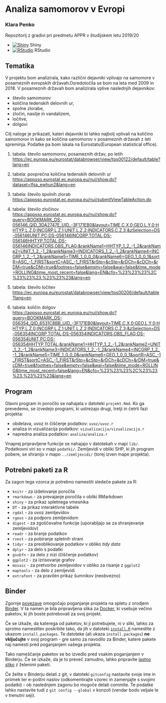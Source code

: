 # Analiza samomorov v Evropi
### Klara Penko

Repozitorij z gradivi pri predmetu APPR v študijskem letu 2019/20

* [![Shiny](http://mybinder.org/badge.svg)](http://mybinder.org/v2/gh/Klarapenko/APPR-2019-20/master?urlpath=shiny/APPR-2019-20/projekt.Rmd) Shiny
* [![RStudio](http://mybinder.org/badge.svg)](http://mybinder.org/v2/gh/Klarapenko/APPR-2019-20/master?urlpath=rstudio) RStudio

## Tematika

V projektu bom analizirala, kako različni dejavniki vplivajo na samomore v posameznih evropskih državah.Osredotočila se bom na leta med 2009 in 2018. V posameznih državah bom analizirala vplive naslednjih dejavnikov:
- število samomorov
- količina tedenskih delovnih ur,
- spolne zlorabe,
- zločin, nasilje in vandalizem,
- ločitve,
- dolgovi


Cilj naloge je prikazati, kateri dejavniki bi lahko najbolj vplivali na količino samomorov in kako se količina samomorov v posameznih državah z leti spreminja.
Podatke pa bom iskala na Eurostatu(European statistical office).


1. tabela: število samomorov, posameznih držav, po letih https://ec.europa.eu/eurostat/databrowser/view/tps00122/default/table?lang=en 

2. tabela: povprečna količina tedenskih delovnih ur
 https://appsso.eurostat.ec.europa.eu/nui/show.do?dataset=lfsa_ewhun2&lang=en
 
3. tabela: število spolnih zlorab
https://appsso.eurostat.ec.europa.eu/nui/submitViewTableAction.do  

4. tabela: število zločinov
https://appsso.eurostat.ec.europa.eu/nui/show.do?query=BOOKMARK_DS-056146_QID_3DA2747E_UID_-3F171EB0&layout=TIME,C,X,0;GEO,L,Y,0;HHTYP,L,Z,0;INCGRP,L,Z,1;UNIT,L,Z,2;INDICATORS,C,Z,3;&zSelection=DS-056146UNIT,PC;DS-056146INCGRP,TOTAL;DS-056146HHTYP,TOTAL;DS-056146INDICATORS,OBS_FLAG;&rankName1=HHTYP_1_2_-1_2&rankName2=UNIT_1_2_-1_2&rankName3=INDICATORS_1_2_-1_2&rankName4=INCGRP_1_2_-1_2&rankName5=TIME_1_0_0_0&rankName6=GEO_1_0_0_1&sortR=ASC_-1_FIRST&sortC=ASC_-1_FIRST&rStp=&cStp=&rDCh=&cDCh=&rDM=true&cDM=true&footnes=false&empty=false&wai=false&time_mode=ROLLING&time_most_recent=false&lang=EN&cfo=%23%23%23%2C%23%23%23.%23%23%23&lang=en

5. tabela: število ločitev
https://ec.europa.eu/eurostat/databrowser/view/tps00206/default/table?lang=en

6. tabela: količin dolgov
https://appsso.eurostat.ec.europa.eu/nui/show.do?query=BOOKMARK_DS-056354_QID_6531C8BB_UID_-3F171EB0&layout=TIME,C,X,0;GEO,L,Y,0;HHTYP,L,Z,0;INCGRP,L,Z,1;UNIT,L,Z,2;INDICATORS,C,Z,3;&zSelection=DS-056354INCGRP,TOTAL;DS-056354INDICATORS,OBS_FLAG;DS-056354UNIT,PC;DS-056354HHTYP,TOTAL;&rankName1=HHTYP_1_2_-1_2&rankName2=UNIT_1_2_-1_2&rankName3=INDICATORS_1_2_-1_2&rankName4=INCGRP_1_2_-1_2&rankName5=TIME_1_0_0_0&rankName6=GEO_1_0_0_1&sortR=ASC_-1_FIRST&sortC=ASC_-1_FIRST&rStp=&cStp=&rDCh=&cDCh=&rDM=true&cDM=true&footnes=false&empty=false&wai=false&time_mode=ROLLING&time_most_recent=false&lang=EN&cfo=%23%23%23%2C%23%23%23.%23%23%23&lang=en 




## Program

Glavni program in poročilo se nahajata v datoteki `projekt.Rmd`.
Ko ga prevedemo, se izvedejo programi, ki ustrezajo drugi, tretji in četrti fazi projekta:

* obdelava, uvoz in čiščenje podatkov: `uvoz/uvoz.r`
* analiza in vizualizacija podatkov: `vizualizacija/vizualizacija.r`
* napredna analiza podatkov: `analiza/analiza.r`

Vnaprej pripravljene funkcije se nahajajo v datotekah v mapi `lib/`.
Podatkovni viri so v mapi `podatki/`.
Zemljevidi v obliki SHP, ki jih program pobere,
se shranijo v mapo `../zemljevidi/` (torej izven mape projekta).

## Potrebni paketi za R

Za zagon tega vzorca je potrebno namestiti sledeče pakete za R:

* `knitr` - za izdelovanje poročila
* `rmarkdown` - za prevajanje poročila v obliki RMarkdown
* `shiny` - za prikaz spletnega vmesnika
* `DT` - za prikaz interaktivne tabele
* `rgdal` - za uvoz zemljevidov
* `rgeos` - za podporo zemljevidom
* `digest` - za zgoščevalne funkcije (uporabljajo se za shranjevanje zemljevidov)
* `readr` - za branje podatkov
* `rvest` - za pobiranje spletnih strani
* `tidyr` - za preoblikovanje podatkov v obliko *tidy data*
* `dplyr` - za delo s podatki
* `gsubfn` - za delo z nizi (čiščenje podatkov)
* `ggplot2` - za izrisovanje grafov
* `mosaic` - za pretvorbo zemljevidov v obliko za risanje z `ggplot2`
* `maptools` - za delo z zemljevidi
* `extrafont` - za pravilen prikaz šumnikov (neobvezno)

## Binder

Zgornje [povezave](#analiza-podatkov-s-programom-r-201819)
omogočajo poganjanje projekta na spletu z orodjem [Binder](https://mybinder.org/).
V ta namen je bila pripravljena slika za [Docker](https://www.docker.com/),
ki vsebuje večino paketov, ki jih boste potrebovali za svoj projekt.

Če se izkaže, da katerega od paketov, ki ji potrebujete, ni v sliki,
lahko za sprotno namestitev poskrbite tako,
da jih v datoteki [`install.R`](install.R) namestite z ukazom `install.packages`.
Te datoteke (ali ukaza `install.packages`) **ne vključujte** v svoj program -
gre samo za navodilo za Binder, katere pakete naj namesti pred poganjanjem vašega projekta.

Tako nameščanje paketov se bo izvedlo pred vsakim poganjanjem v Binderju.
Če se izkaže, da je to preveč zamudno,
lahko pripravite [lastno sliko](https://github.com/jaanos/APPR-docker) z želenimi paketi.

Če želite v Binderju delati z git,
v datoteki `gitconfig` nastavite svoje ime in priimek ter e-poštni naslov
(odkomentirajte vzorec in zamenjajte s svojimi podatki) -
ob naslednjem zagonu bo mogoče delati commite.
Te podatke lahko nastavite tudi z `git config --global` v konzoli
(vendar bodo veljale le v trenutni seji).
